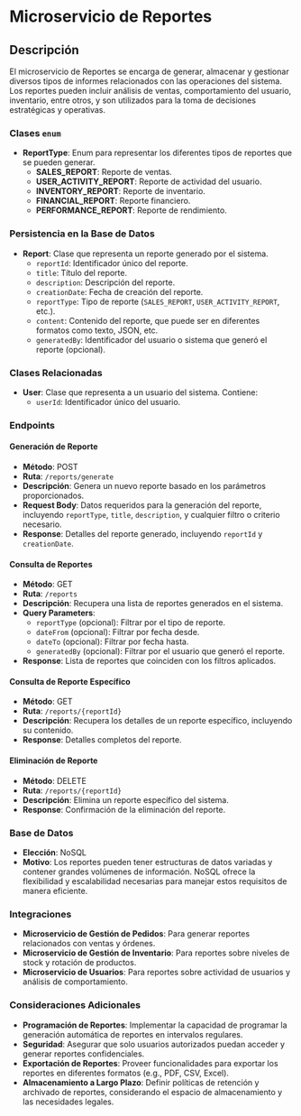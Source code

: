 # Microservicio de Reportes

## Descripción
El microservicio de Reportes se encarga de generar, almacenar y gestionar diversos tipos de informes relacionados con las operaciones del sistema. Los reportes pueden incluir análisis de ventas, comportamiento del usuario, inventario, entre otros, y son utilizados para la toma de decisiones estratégicas y operativas.

### Clases `enum`
- **ReportType**: Enum para representar los diferentes tipos de reportes que se pueden generar.
  - **SALES_REPORT**: Reporte de ventas.
  - **USER_ACTIVITY_REPORT**: Reporte de actividad del usuario.
  - **INVENTORY_REPORT**: Reporte de inventario.
  - **FINANCIAL_REPORT**: Reporte financiero.
  - **PERFORMANCE_REPORT**: Reporte de rendimiento.

### Persistencia en la Base de Datos
- **Report**: Clase que representa un reporte generado por el sistema.
  - `reportId`: Identificador único del reporte.
  - `title`: Título del reporte.
  - `description`: Descripción del reporte.
  - `creationDate`: Fecha de creación del reporte.
  - `reportType`: Tipo de reporte (`SALES_REPORT`, `USER_ACTIVITY_REPORT`, etc.).
  - `content`: Contenido del reporte, que puede ser en diferentes formatos como texto, JSON, etc.
  - `generatedBy`: Identificador del usuario o sistema que generó el reporte (opcional).

### Clases Relacionadas
- **User**: Clase que representa a un usuario del sistema. Contiene:
  - `userId`: Identificador único del usuario.

### Endpoints

#### Generación de Reporte
- **Método**: POST
- **Ruta**: `/reports/generate`
- **Descripción**: Genera un nuevo reporte basado en los parámetros proporcionados.
- **Request Body**: Datos requeridos para la generación del reporte, incluyendo `reportType`, `title`, `description`, y cualquier filtro o criterio necesario.
- **Response**: Detalles del reporte generado, incluyendo `reportId` y `creationDate`.

#### Consulta de Reportes
- **Método**: GET
- **Ruta**: `/reports`
- **Descripción**: Recupera una lista de reportes generados en el sistema.
- **Query Parameters**: 
  - `reportType` (opcional): Filtrar por el tipo de reporte.
  - `dateFrom` (opcional): Filtrar por fecha desde.
  - `dateTo` (opcional): Filtrar por fecha hasta.
  - `generatedBy` (opcional): Filtrar por el usuario que generó el reporte.
- **Response**: Lista de reportes que coinciden con los filtros aplicados.

#### Consulta de Reporte Específico
- **Método**: GET
- **Ruta**: `/reports/{reportId}`
- **Descripción**: Recupera los detalles de un reporte específico, incluyendo su contenido.
- **Response**: Detalles completos del reporte.

#### Eliminación de Reporte
- **Método**: DELETE
- **Ruta**: `/reports/{reportId}`
- **Descripción**: Elimina un reporte específico del sistema.
- **Response**: Confirmación de la eliminación del reporte.

### Base de Datos
- **Elección**: NoSQL
- **Motivo**: Los reportes pueden tener estructuras de datos variadas y contener grandes volúmenes de información. NoSQL ofrece la flexibilidad y escalabilidad necesarias para manejar estos requisitos de manera eficiente.

### Integraciones
- **Microservicio de Gestión de Pedidos**: Para generar reportes relacionados con ventas y órdenes.
- **Microservicio de Gestión de Inventario**: Para reportes sobre niveles de stock y rotación de productos.
- **Microservicio de Usuarios**: Para reportes sobre actividad de usuarios y análisis de comportamiento.

### Consideraciones Adicionales
- **Programación de Reportes**: Implementar la capacidad de programar la generación automática de reportes en intervalos regulares.
- **Seguridad**: Asegurar que solo usuarios autorizados puedan acceder y generar reportes confidenciales.
- **Exportación de Reportes**: Proveer funcionalidades para exportar los reportes en diferentes formatos (e.g., PDF, CSV, Excel).
- **Almacenamiento a Largo Plazo**: Definir políticas de retención y archivado de reportes, considerando el espacio de almacenamiento y las necesidades legales.

